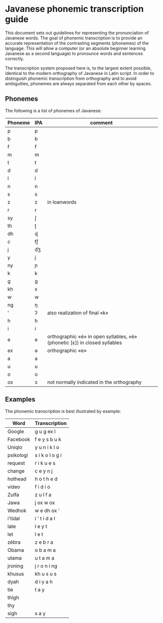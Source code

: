 # Javanese phonemic transcription guide

This document sets out guidelines for representing the pronunciation of Javanese
words. The goal of phonemic transcription is to provide an accurate
representation of the contrasting segments (phonemes) of the language. This will
allow a computer (or an absolute beginner learning Javanese as a second
language) to pronounce words and sentences correctly.

The transcription system proposed here is, to the largest extent possible,
identical to the modern orthography of Javanese in Latin script. In order to
distinguish phonemic transcription from orthography and to avoid ambiguities,
phonemes are always separated from each other by spaces.


## Phonemes

The following is a list of phonemes of Javanese:

Phoneme | IPA | comment
--------|-----|--------
p  | p
b  | b
f  | f
m  | m
t  | t
d  | d
l  | l
n  | n
s  | s
z  | z | in loanwords
r  | r
sy | ʃ
th | ʈ
dh | ɖ
c  | t͡ʃ
j  | d͡ʒ
y  | j
ny | ɲ
k  | k
g  | g
kh | x
w  | w
ng | ŋ
'  | ʔ | also realization of final «k»
h  | h
i  | i
e  | e | orthographic «é» in open syllables, «è» (phonetic [ɛ]) in closed syllables
ex | ə | orthographic «e»
a  | a
u  | u
o  | o
ox | ɔ | not normally indicated in the orthography


## Examples

The phonemic transcription is best illustrated by example:

Word      | Transcription
----------|--------------
Google    | g u g ex l
Facebook  | f e y s b u k
Uniqlo    | y u n i k l o
psikologi | s i k o l o g i
request   | r i k u e s
change    | c e y n j
hothead   | h o t h e d
video     | f i d i o
Zulfa     | z u l f a
Jawa      | j ox w ox
Wedhok    | w e dh ox '
i'tidal   | i ' t i d a l
late      | l e y t
let       | l e t
zébra     | z e b r a
Obama     | o b a m a
utama     | u t a m a
jroning   | j r o n i ng
khusus    | kh u s u s
dyah      | d i y a h
tie       | t a y
thigh     |
thy       |
sigh      | s a y
